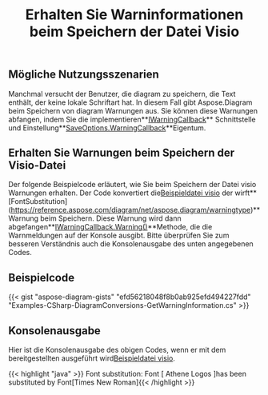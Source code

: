 ﻿---
title: Erhalten Sie Warninformationen beim Speichern der Datei Visio
type: docs
weight: 110
url: /de/net/get-warning-information-while-saving-visio-file/
---
## **Mögliche Nutzungsszenarien**

 Manchmal versucht der Benutzer, die diagram zu speichern, die Text enthält, der keine lokale Schriftart hat. In diesem Fall gibt Aspose.Diagram beim Speichern von diagram Warnungen aus. Sie können diese Warnungen abfangen, indem Sie die implementieren**[IWarningCallback](https://reference.aspose.com/diagram/net/aspose.diagram/iwarningcallback)** Schnittstelle und Einstellung**[SaveOptions.WarningCallback](https://reference.aspose.com/diagram/net/aspose.diagram.saving/saveoptions/properties/warningcallback)**Eigentum.

## **Erhalten Sie Warnungen beim Speichern der Visio-Datei**

 Der folgende Beispielcode erläutert, wie Sie beim Speichern der Datei visio Warnungen erhalten. Der Code konvertiert die[Beispieldatei visio](sampleFontSubstitution.vsdx) der wirft**[FontSubstitution] (https://reference.aspose.com/diagram/net/aspose.diagram/warningtype)** Warnung beim Speichern. Diese Warnung wird dann abgefangen**[IWarningCallback.Warning()](https://reference.aspose.com/diagram/net/aspose.diagram/iwarningcallback/methods/warning)**Methode, die die Warnmeldungen auf der Konsole ausgibt. Bitte überprüfen Sie zum besseren Verständnis auch die Konsolenausgabe des unten angegebenen Codes.

## **Beispielcode**

{{< gist "aspose-diagram-gists" "efd56218048f8b0ab925efd494227fdd" "Examples-CSharp-DiagramConversions-GetWarningInformation.cs" >}}

## **Konsolenausgabe**

Hier ist die Konsolenausgabe des obigen Codes, wenn er mit dem bereitgestellten ausgeführt wird[Beispieldatei visio](sampleFontSubstitution.vsdx).

{{< highlight "java" >}}
Font substitution: Font [ Athene Logos ]has been substituted by Font[Times New Roman]{{< /highlight >}}

